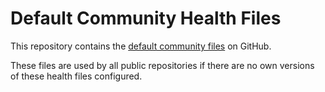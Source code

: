 # Default Community Health Files

This repository contains the [default community files](https://docs.github.com/en/communities/setting-up-your-project-for-healthy-contributions/creating-a-default-community-health-file) on GitHub. 

These files are used by all public repositories if there are no own versions of these health files configured. 
